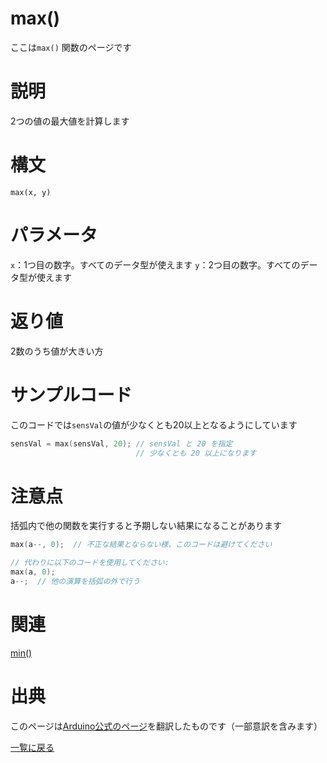 # max()

ここは`max()` 関数のページです

# 説明

2つの値の最大値を計算します

# 構文

`max(x, y)`

# パラメータ

`x`：1つ目の数字。すべてのデータ型が使えます
`y`：2つ目の数字。すべてのデータ型が使えます

# 返り値

2数のうち値が大きい方

# サンプルコード

このコードでは`sensVal`の値が少なくとも20以上となるようにしています

```cpp
sensVal = max(sensVal, 20); // sensVal と 20 を指定
                            // 少なくとも 20 以上になります
```

# 注意点

括弧内で他の関数を実行すると予期しない結果になることがあります

```cpp
max(a--, 0);  // 不正な結果とならない様、このコードは避けてください

// 代わりに以下のコードを使用してください:
max(a, 0);
a--;  // 他の演算を括弧の外で行う
```

# 関連

[min()](./../min)

# 出典

このページは[Arduino公式のページ](https://www.arduino.cc/reference/en/language/functions/math/max/)を翻訳したものです（一部意訳を含みます）

[一覧に戻る](https://docs.nchlab.net/Arduino/ref/)  
